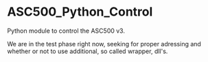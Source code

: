 # ASC500_Python_Control
Python module to control the ASC500 v3.

We are in the test phase right now, seeking for proper adressing and whether or not to use additional, so called wrapper, dll's.
